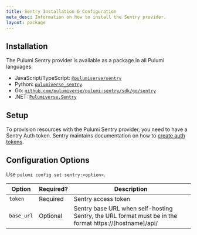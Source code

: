 ```yaml
---
title: Sentry Installation & Configuration
meta_desc: Information on how to install the Sentry provider.
layout: package
---
```


## Installation

The Pulumi Sentry provider is available as a package in all Pulumi languages:

* JavaScript/TypeScript: [`@pulumiserve/sentry`](https://www.npmjs.com/package/@pulumiverse/sentry)
* Python: [`pulumiverse_sentry`](https://pypi.org/project/pulumiverse-sentry/)
* Go: [`github.com/pulumiverse/pulumi-sentry/sdk/go/sentry`](https://pkg.go.dev/github.com/pulumiverse/pulumi-sentry/sdk)
* .NET: [`Pulumiverse.Sentry`](https://www.nuget.org/packages/Pulumiverse.Sentry)

## Setup

To provision resources with the Pulumi Sentry provider, you need to have a Sentry Auth token. 
Sentry maintains documentation on how to [create auth tokens](https://docs.sentry.io/api/auth/#auth-tokens).

## Configuration Options

Use `pulumi config set sentry:<option>`.

| Option | Required? | Description |
|-----|------|----|
| `token`| Required | Sentry access token |
| `base_url`| Optional | Sentry base URL when self-hosting Sentry, the URL format must be in the format https://[hostname]/api/ |
